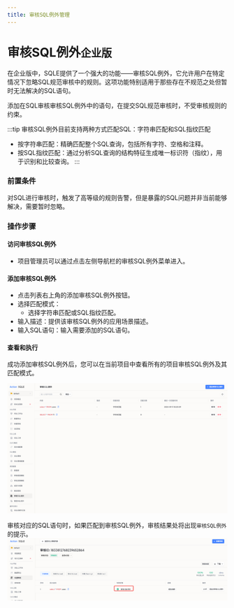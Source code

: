 ```yaml
---
title: 审核SQL例外管理
---
```


# 审核SQL例外`企业版`

在企业版中，SQLE提供了一个强大的功能——审核SQL例外，它允许用户在特定情况下忽略SQL规范审核中的规则。这项功能特别适用于那些存在不规范之处但暂时无法解决的SQL语句。

添加在SQL审核审核SQL例外中的语句，在提交SQL规范审核时，不受审核规则的约束。

:::tip
审核SQL例外目前支持两种方式匹配SQL：字符串匹配和SQL指纹匹配
* 按字符串匹配：精确匹配整个SQL查询，包括所有字符、空格和注释。
* 按SQL指纹匹配：通过分析SQL查询的结构特征生成唯一标识符（指纹），用于识别和比较查询。
:::
    

### 前置条件
对SQL进行审核时，触发了高等级的规则告警，但是暴露的SQL问题并非当前能够解决，需要暂时忽略。

### 操作步骤

#### 访问审核SQL例外
* 项目管理员可以通过点击左侧导航栏的审核SQL例外菜单进入。

#### 添加审核SQL例外
* 点击列表右上角的添加审核SQL例外按钮。
* 选择匹配模式：
  * 选择字符串匹配或SQL指纹匹配。
* 输入描述：提供该审核SQL例外的应用场景描述。
* 输入SQL语句：输入需要添加的SQL语句。


####  查看和执行
成功添加审核SQL例外后，您可以在当前项目中查看所有的项目审核SQL例外及其匹配模式。

![whitelist](img/whitelist.png)

审核对应的SQL语句时，如果匹配到审核SQL例外，审核结果处将出现`审核SQL例外`的提示。
![whitelist](img/whitelistresult.png)







